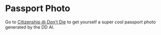 # Passport Photo

Go to [Citizenship @ Don't Die](https://citizenship.dontdie.com/) to get yourself a super cool passport photo generated by the DD AI.
